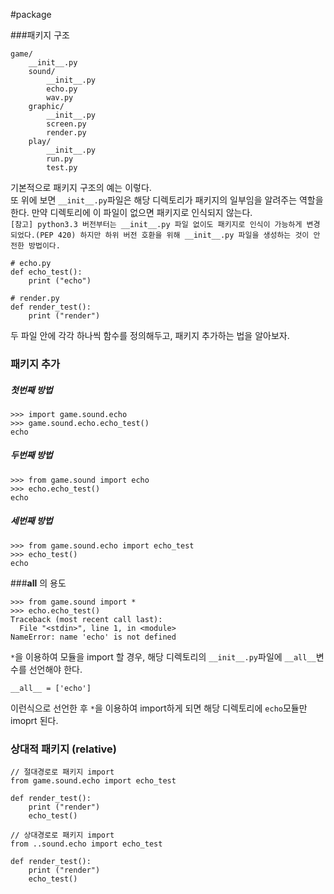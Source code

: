 #package

###패키지 구조

```
game/
    __init__.py
    sound/
        __init__.py
        echo.py
        wav.py
    graphic/
        __init__.py
        screen.py
        render.py
    play/
        __init__.py
        run.py
        test.py
```
기본적으로 패키지 구조의 예는 이렇다.  
또 위에 보면 `__init__.py`파일은 해당 디렉토리가 패키지의 일부임을 알려주는 역할을 한다. 만약 디렉토리에 이 파일이 없으면 패키지로 인식되지 않는다.  
`[참고] python3.3 버전부터는 __init__.py 파일 없이도 패키지로 인식이 가능하게 변경되었다.(PEP 420) 하지만 하위 버전 호환을 위해 __init__.py 파일을 생성하는 것이 안전한 방법이다.`

```
# echo.py
def echo_test():
    print ("echo")
    
# render.py
def render_test():
    print ("render")

```
두 파일 안에 각각 하나씩 함수를 정의해두고, 패키지 추가하는 법을 알아보자.

### 패키지 추가

##### 첫번째 방법

```
>>> import game.sound.echo
>>> game.sound.echo.echo_test()
echo
```

##### 두번째 방법
```
>>> from game.sound import echo
>>> echo.echo_test()
echo
```

##### 세번째 방법
```
>>> from game.sound.echo import echo_test
>>> echo_test()
echo
```

###__all__ 의 용도

```
>>> from game.sound import *
>>> echo.echo_test()
Traceback (most recent call last):
  File "<stdin>", line 1, in <module>
NameError: name 'echo' is not defined
```
`*`을 이용하여 모듈을 import 할 경우, 해당 디렉토리의 `__init__.py`파일에 `__all__`변수를 선언해야 한다.  

```
__all__ = ['echo']
```
이런식으로 선언한 후 `*`을 이용하여 import하게 되면 해당 디렉토리에 `echo`모듈만 imoprt 된다.

### 상대적 패키지 (relative)

```
// 절대경로로 패키지 import
from game.sound.echo import echo_test

def render_test():
    print ("render")
    echo_test()
```

```
// 상대경로로 패키지 import 
from ..sound.echo import echo_test

def render_test():
    print ("render")
    echo_test()
```